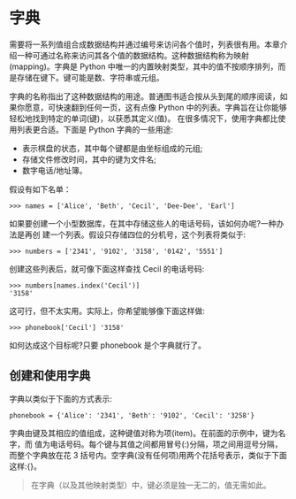 # 字典

需要将一系列值组合成数据结构并通过编号来访问各个值时，列表很有用。本章介绍一种可通过名称来访问其各个值的数据结构。这种数据结构称为映射(mapping)。字典是 Python 中唯一的内置映射类型，其中的值不按顺序排列，而是存储在键下。键可能是数、字符串或元组。

字典的名称指出了这种数据结构的用途。普通图书适合按从头到尾的顺序阅读，如果你愿意，可快速翻到任何一页，这有点像 Python 中的列表。字典旨在让你能够轻松地找到特定的单词(键)，以获悉其定义(值)。
在很多情况下，使用字典都比使用列表更合适。下面是 Python 字典的一些用途:

- 表示棋盘的状态，其中每个键都是由坐标组成的元组;
- 存储文件修改时间，其中的键为文件名;
- 数字电话/地址簿。

假设有如下名单：

```python3
>>> names = ['Alice', 'Beth', 'Cecil', 'Dee-Dee', 'Earl']
```

如果要创建一个小型数据库，在其中存储这些人的电话号码，该如何办呢?一种办法是再创 建一个列表。假设只存储四位的分机号，这个列表将类似于:

```python3
>>> numbers = ['2341', '9102', '3158', '0142', '5551']
```

创建这些列表后，就可像下面这样查找 Cecil 的电话号码:

```python3
>>> numbers[names.index('Cecil')]
'3158'
```

这可行，但不太实用。实际上，你希望能够像下面这样做:

```python3
>>> phonebook['Cecil'] '3158'
```

如何达成这个目标呢?只要 phonebook 是个字典就行了。

## 创建和使用字典

字典以类似于下面的方式表示:

```python3
phonebook = {'Alice': '2341', 'Beth': '9102', 'Cecil': '3258'}
```

字典由键及其相应的值组成，这种键值对称为项(item)。在前面的示例中，键为名字，而 值为电话号码。每个键与其值之间都用冒号(:)分隔，项之间用逗号分隔，而整个字典放在花 3 括号内。空字典(没有任何项)用两个花括号表示，类似于下面这样:{}。

> 在字典（以及其他映射类型）中，键必须是独一无二的，值无需如此。
